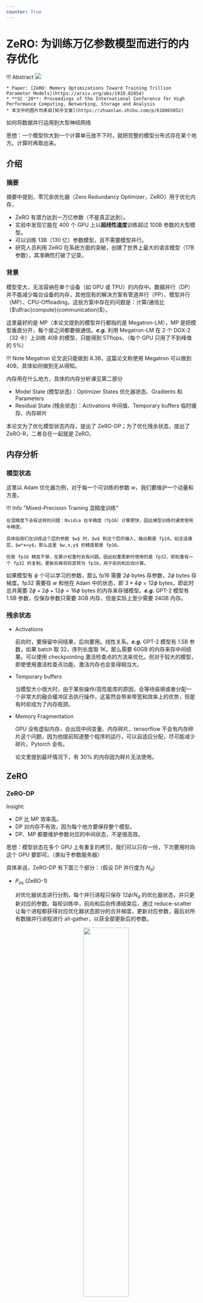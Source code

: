 ```yaml
---
counter: True   
---
```


# ZeRO: 为训练万亿参数模型而进行的内存优化

!!! Abstract
    ![](https://cdn.hobbitqia.cc/20240213224428.png)

    * Paper: [ZeRO: Memory Optimizations Toward Training Trillion Parameter Models](https://arxiv.org/abs/1910.02054)
    * **SC '20**: Proceedings of the International Conference for High Performance Computing, Networking, Storage and Analysis
    * 本文中的图片均来自[知乎文章](https://zhuanlan.zhihu.com/p/618865052)

如何将数据并行运用到大型神经网络

思想：一个模型你大到一个计算单元放不下时，就把完整的模型分布式存在某个地方。计算时再取出来。

## 介绍

### 摘要

摘要中提到，零冗余优化器（Zero Redundancy Optimizer，ZeRO）用于优化内存，

* ZeRO 有潜力达到一万亿参数（不是真正达到）。
* 实验中发现它能在 400 个 GPU 上以**超线性速度**训练超过 100B 参数的大型模型。
* 可以训练 13B（130 亿）参数模型，且不需要模型并行。
* 研究人员利用 ZeRO 在系统方面的突破，创建了世界上最大的语言模型（17B 参数），其准确性打破了记录。

<!-- 做一个系统能做多大，训练一个更大的模型精度更好。 -->

### 背景

模型变大，无法容纳在单个设备（如 GPU 或 TPU）的内存中。数据并行（DP）并不能减少每台设备的内存，其他现有的解决方案有管道并行（PP）、模型并行（MP）、CPU-Offloading，这些方案中存在的问题是：计算/通信比（$\dfrac{compute}{communication}$）。

这里最好的是 MP（本论文提到的模型并行都指的是 Megatron-LM），MP 是把模型垂直分开，每个层之间都要做通信。***e.g.*** 利用 Megatron-LM 在 2 个 DGX-2（32 卡）上训练 40B 的模型，只能得到 5Tflops，（每个 GPU 只用了不到峰值的 5%）

!!! Note
    Megatron 论文说只能做到 8.3B，这篇论文称使用 Megatron 可以做到 40B，具体如何做到无从得知。

内存用在什么地方，具体的内存分析课见第二部分

* Model State (模型状态)：Optimizer States 优化器状态、Gradients 和 Parameters
* Residual State (残余状态)：Activations 中间值、Temporary buffers 临时缓存、内存碎片

本论文为了优化模型状态内存，提出了 ZeRO-DP；为了优化残余状态，提出了 ZeRO-R，二者合在一起就是 ZeRO。

<!-- ZeRO 和 MP -->

<!-- Extended Introduction 这样写不好 -->

<!-- 第二部分略过

CPU: PCI-E

内存分析，内存放在什么地方  -->

<!-- 罗里吧嗦 -->

## 内存分析

### 模型状态

这里以 Adam 优化器为例，对于每一个可训练的参数 $w$，我们要维护一个动量和方差。

!!! Info "Mixed-Precision Training 混精度训练"

    在混精度下会有这样的问题：Nvidia 在半精度（fp16）计算更快，因此模型训练时通常使用半精度。

    具体指我们在训练这个层的参数 $w$ 时，$w$ 和这个层的输入、输出都是 fp16。如全连接层，$w*x=y$，那么这里 $w,x,y$ 的精度都是 fp16。
    
    但是 fp16 精度不够，在累计权重时会有问题。因此权重更新时使用的是 fp32，即权重有一个 fp32 的复制。更新后再将将其转为 fp16，用于前向和后向计算。

如果模型有 $\phi$ 个可以学习的参数，那么 fp16 需要 $2\phi$ bytes 存参数，$2\phi$ bytes 存梯度。fp32 需要存 $w$ 和他在 Adam 中的状态，即 $3*4\phi = 12\phi$ bytes，即此时总共需要 $2\phi+2\phi+12\phi=16\phi$ bytes 的内存来存储模型。***e.g.*** GPT-2 模型有 1.5B 参数，仅保存参数只需要 3GB 内存，但是实际上至少需要 24GB 内存。

### 残余状态

* Activations

    前向时，要保留中间结果，后向要用。线性关系。***e.g.*** GPT-2 模型有 1.5B 参数，如果 batch 取 32，序列长度取 1K，那么需要 60GB 的内存来存中间结果。可以使用 checkpointing 激活检查点的方法来优化。但对于较大的模型，即使使用激活检查点功能，激活内存也会变得相当大。

* Temporary buffers

    当模型大小很大时，由于某些操作/高性能库的原因，会等待装填或者分配一个非常大的融合缓冲区去执行操作，这虽然会带来带宽和效率上的优势，但是有时却成为了内存瓶颈。

* Memory Fragmentation

    GPU 没有虚拟内存，会出现中间变量、内存碎片。tensorflow 不会有内存碎片这个问题，因为他提前知道整个程序的运行，可以自适应分配，尽可能减少碎片。Pytorch 会有。

    论文里提到最坏情况下，有 30% 的内存因为碎片无法使用。

## ZeRO 
<!-- 没必要这么写 -->

### ZeRO-DP

Insight: 

* DP 比 MP 效率高。
* DP 对内存不有效，因为每个地方要保存整个模型。
* DP、MP 都要维护参数对应的中间状态，不是很高效。

思想：模型状态在多个 GPU 上有重复的拷贝，我们可以只存一份，下次要用时向这个 GPU 要即可。（类似于参数服务器）

具体来说，ZeRO-DP 有下面三个部分：（假设 DP 并行度为 $N_d$）

* $P_{os}$ (ZeRO-1)

    对优化器状态进行分割，每个并行进程只保存 $12 \phi / N_d$ 的优化器状态，并只更新对应的参数。每轮训练中，前向和后向传递结束后，通过 reduce-scatter 让每个进程都获得对应优化器状态部分的合并梯度，更新对应参数，最后对所有数据并行进程进行 all-gather，以获全部更新后的参数。
    <div align=center><img src = "https://pic4.zhimg.com/80/v2-e8ecfe11b42f0c2fc115100d188497b7_1440w.webp" width =50%></div>

    此时单卡通信量为 $\phi(reduce-scatter)+\phi(all-gather)=2\phi$.

* $P_{os+g}$ (ZeRO-2)

    对梯度进行分割，每个并行进程只保存 $2\phi / N_d$ 的梯度。每轮训练中，前向和后向传递结束后每个进程都得到的是完整梯度，通过 reduce-scatter 让每个进程都获得对应梯度部分的合并梯度，其他的梯度都丢掉，随后更新对应参数，最后对所有数据并行进程进行 all-gather，以获全部更新后的参数。
    <div align=center><img src = "https://pic4.zhimg.com/80/v2-3dd79addc9cbe6eb3d22a49037f6e087_1440w.webp" width =50%></div>

    此时单卡通信量为 $\phi(reduce-scatter)+\phi(all-gather)=2\phi$.

* $P_{ps+g+p}$ (ZeRO-3)

    对参数进行分割，每个并行进程只保存 $2\phi / N_d$ 的参数。每轮训练中，在 forward 时，对参数做 all-gather，forward 结束丢掉其他参数；在 backward 时同理，对参数做 all-gather。前向和后向结束后得到完整的梯度，做 reduce-scatter，更新对应参数，随后抛弃其他部分的梯度，最后不需要再做 all-gather（因为本来就只维护一部分参数）。

    此时单卡通信量为 $\phi(reduce-scatter)+2*\phi(all-gather)=3\phi$.

    <div align=center><img src = "https://pic1.zhimg.com/80/v2-ade8d5f51d46b23ef7b25cf73248853c_1440w.webp" width =50%></div>

可以看到，ZeRO-1/ZeRO-2 不会带来额外的通信量，而 ZeRO-3 的通信量是朴素 DP 的 1.5 倍。

ZeRO-DP 中不同优化的每设备内存消耗量：
<div align=center><img src = "https://cdn.hobbitqia.cc/20240213203722.png" width =60%></div>

黑体表示能放到一张卡内（32GB V100 GPUs）。因此理论上 4 卡就放得下 7.5B 的模型，且理论上可以做到 1T 参数的模型。（但只考虑了模型状态，还没有中间状态的内存占用）

### ZeRO-R

具体来说：

* $P_a$

    Megatron-LM 每层的 Activations Memory 都对每个 GPU 复制了一份。可以把它切成很多块，每个 GPU 保存一部分，一旦计算出模型层的前向传播，输入 Activation 就会在所有 MP 进程中进行分区，直到在反向传播期间再次需要太时，我们进行 all-gather 操作。（类似于 activation 重算），这里是用带宽来换空间，区别在于不是真的重算，只是存在不同地方。

    此外，在模型非常大、设备内存非常有限的情况下，这些分区激活检查点也可以卸载到 CPU，从而将激活内存开销降至几乎为零，但需要额外的通信成本。

* $C_B$
    
    开一个固定大小的 buffer，用的时候分配，不用的时候拿掉（常见优化）。填满了再把里面的内容发出去，这样可以有效地利用带宽。

    类似于网络中的思想，我们可以算一个超时，如果指定时间内没有把缓冲区填满，就把 buffer 缩小。

* $M_D$

    内存碎片有 short-lived，有 long-lived，做内存整理。一直要维护的张量放在一起，其他的内存可以随时分配、析构。

在基于 Megatron-LM 的模型并行中，每个 transformer 块需要 $12\times seq\_length \times hidden\_dim$ 的通信量，这是因为它在前向传播、前向重新计算和反向传播中各有两次 all-reduce 操作，每次操作的通信量是消息大小的两倍，即 $2\phi$。使用了 $P_a$ 技术后，每次 Activation Checkpoints 需要一个额外的 all-reduce 操作，增加了 $seq\_length \times hidden\_dim$ 的通信量。

此外，当 MP 和 DP 一起使用时，$P_a$ 的引入能够允许更大的 batch size，这反过来可以将数据并行的通信量减少一个数量级。

我们还可以通过 $P_{a+cpu}$ 将激活检查点卸载到 CPU，从而将激活内存需求降至几乎为零，但与 $P_a$ 相比，CPU 内存间的数据移动量增加了 2 倍。

## 实验

实验环境：

* ZeRO-100B（参数有 170B 的模型）
* 硬件：25 个 DGX-2，400 块 V100 GPU，连接是 100GBps
* baseline: Megatron-LM

结果如图：
<div align=center><img src = "https://cdn.hobbitqia.cc/20240213223601.png" width =60%></div>

当达到 40 billion 参数时，Megatron 需要跨机器做模型并行，需要做大量的通讯，可以看到 baseline 很低（不能算很好的 baseline，因为别人本身不是这么设计的）

超线性增长：
<div align=center><img src = "https://cdn.hobbitqia.cc/20240213223658.png" width =60%></div>

卡增多，可以把模型分到更多的卡上，每台机器拿到的 batch 变大，好处：每块卡每次运算的矩阵变大了（能更好地使用单机 GPU 的核），通讯没有发生变化。（计算变多，通讯不变，因此计算通讯比提高）这里没有考虑收敛。

需要注意的是测性能和真正训练模型是不同的，论文里提到只训练了 17B 参数的模型，前面说的 170B 的模型只是用来测性能。

<!-- 革命性，有一点自夸，没有用到 hpc 里的新技术 -->

## 结论和评论

论文中可以看到 ZeRO 算法相对比较简单，每次 all reduced 时不需要把结果 reduce 到所有 GPU 上，而是每个 GPU 负责自己的一块，只维护自己的。当需要用到完整的数据时，再重新发送得到完整数据。用通讯换内存。

个人的评论如下：（结合了部分其他人的评论）

* 这篇的写作比较啰嗦，第一节过于简单和跳跃，后面的内容比较慢，读起来费力。反复提到了 Megatron 这篇文章，但没有提 Megatron 到底是什么技术。
* 虽然论文声称 ZeRO 是一个革命性的新技术，但实际上核心思想是很简单的，而且从以前的论文、实践中也能看到类似的思想。同时在计算机网络、分布式系统里面也有类似的处理。
* 论文依然是系统领域经典的思路：做一个系统能做多大，训练一个更大的模型精度更好。
<!-- * 要想在这个领域有所突破，系统的基础很重要。 -->

## 参考资料

* [Mu Li 的 b 站视频“Zero 论文精读”](https://www.bilibili.com/video/BV1tY411g7ZT/?spm_id_from=333.999.0.0&vd_source=42ff0a2bcd6c17897aa255997a3011c5)。
* [知乎文章“ZeRO: Zero Redundancy Optimizer，一篇就够了。”](https://zhuanlan.zhihu.com/p/663517415)，对本篇论文分析，附录介绍了几种常见的通信方式（all-gather, all-reduce, reduce-scatter）。
* [知乎文章“数据并行上篇(DP, DDP与ZeRO)”](https://zhuanlan.zhihu.com/p/617133971)，有对 Ring-AllReduce 的分析。
* [知乎文章“数据并行下篇( DeepSpeed ZeRO，零冗余优化)”](https://zhuanlan.zhihu.com/p/618865052)。